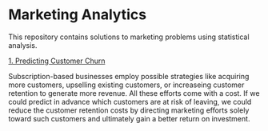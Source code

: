 # Marketing Analytics

This repository contains solutions to marketing problems using statistical analysis.

<a href="https://github.com/meghna-h/marketing-analytics/tree/master/Customer%20Churn">1. Predicting Customer Churn </a>

Subscription-based businesses employ possible strategies like acquiring more customers, upselling existing customers, or increaseing customer retention to generate more revenue. All these efforts come with a cost. If we could predict in advance which customers are at risk of leaving, we could reduce the customer retention costs by directing marketing efforts solely toward such customers and ultimately gain a better return on investment.
